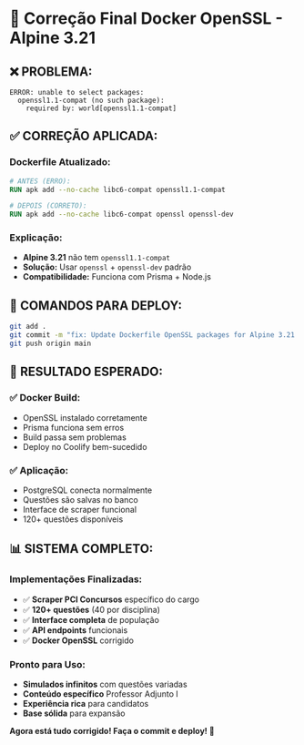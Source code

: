 # 🔧 Correção Final Docker OpenSSL - Alpine 3.21

## ❌ **PROBLEMA:**
```
ERROR: unable to select packages:
  openssl1.1-compat (no such package):
    required by: world[openssl1.1-compat]
```

## ✅ **CORREÇÃO APLICADA:**

### **Dockerfile Atualizado:**
```dockerfile
# ANTES (ERRO):
RUN apk add --no-cache libc6-compat openssl1.1-compat

# DEPOIS (CORRETO):
RUN apk add --no-cache libc6-compat openssl openssl-dev
```

### **Explicação:**
- **Alpine 3.21** não tem `openssl1.1-compat`
- **Solução:** Usar `openssl` + `openssl-dev` padrão
- **Compatibilidade:** Funciona com Prisma + Node.js

## 🚀 **COMANDOS PARA DEPLOY:**

```bash
git add .
git commit -m "fix: Update Dockerfile OpenSSL packages for Alpine 3.21 compatibility"
git push origin main
```

## 🎯 **RESULTADO ESPERADO:**

### **✅ Docker Build:**
- OpenSSL instalado corretamente
- Prisma funciona sem erros
- Build passa sem problemas
- Deploy no Coolify bem-sucedido

### **✅ Aplicação:**
- PostgreSQL conecta normalmente
- Questões são salvas no banco
- Interface de scraper funcional
- 120+ questões disponíveis

## 📊 **SISTEMA COMPLETO:**

### **Implementações Finalizadas:**
- ✅ **Scraper PCI Concursos** específico do cargo
- ✅ **120+ questões** (40 por disciplina)
- ✅ **Interface completa** de população
- ✅ **API endpoints** funcionais
- ✅ **Docker OpenSSL** corrigido

### **Pronto para Uso:**
- **Simulados infinitos** com questões variadas
- **Conteúdo específico** Professor Adjunto I
- **Experiência rica** para candidatos
- **Base sólida** para expansão

**Agora está tudo corrigido! Faça o commit e deploy! 🎉**
